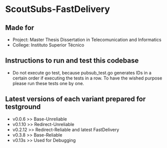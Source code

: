 # ScoutSubs-FastDelivery
## Made for
- Project: Master Thesis Dissertation in Telecomunication and Informatics
- College: Instituto Superior Técnico

## Instructions to run and test this codebase
- Do not execute go test, because pubsub_test.go generates IDs in a certain order if executing the tests in a row. To have the wished purpose please run these tests one by one.

## Latest versions of each variant prepared for testground
- v0.0.6  >> Base-Unreliable
- v0.1.10  >> Redirect-Unreliable
- v0.2.12 >> Redirect-Reliable and latest FastDelivery
- v0.3.8  >> Base-Reliable
- v0.13s  >> Used for Debugging
